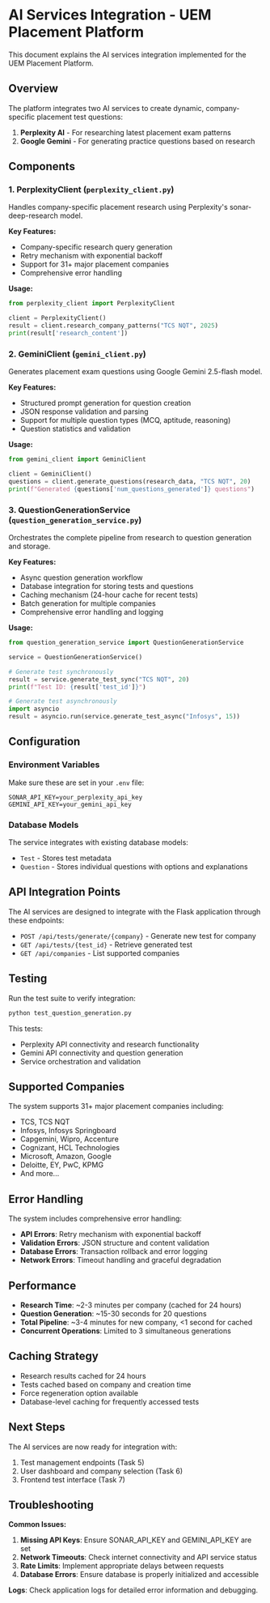 # AI Services Integration - UEM Placement Platform

This document explains the AI services integration implemented for the UEM Placement Platform.

## Overview

The platform integrates two AI services to create dynamic, company-specific placement test questions:

1. **Perplexity AI** - For researching latest placement exam patterns
2. **Google Gemini** - For generating practice questions based on research

## Components

### 1. PerplexityClient (`perplexity_client.py`)

Handles company-specific placement research using Perplexity's sonar-deep-research model.

**Key Features:**
- Company-specific research query generation
- Retry mechanism with exponential backoff
- Support for 31+ major placement companies
- Comprehensive error handling

**Usage:**
```python
from perplexity_client import PerplexityClient

client = PerplexityClient()
result = client.research_company_patterns("TCS NQT", 2025)
print(result['research_content'])
```

### 2. GeminiClient (`gemini_client.py`)

Generates placement exam questions using Google Gemini 2.5-flash model.

**Key Features:**
- Structured prompt generation for question creation
- JSON response validation and parsing
- Support for multiple question types (MCQ, aptitude, reasoning)
- Question statistics and validation

**Usage:**
```python
from gemini_client import GeminiClient

client = GeminiClient()
questions = client.generate_questions(research_data, "TCS NQT", 20)
print(f"Generated {questions['num_questions_generated']} questions")
```

### 3. QuestionGenerationService (`question_generation_service.py`)

Orchestrates the complete pipeline from research to question generation and storage.

**Key Features:**
- Async question generation workflow
- Database integration for storing tests and questions
- Caching mechanism (24-hour cache for recent tests)
- Batch generation for multiple companies
- Comprehensive error handling and logging

**Usage:**
```python
from question_generation_service import QuestionGenerationService

service = QuestionGenerationService()

# Generate test synchronously
result = service.generate_test_sync("TCS NQT", 20)
print(f"Test ID: {result['test_id']}")

# Generate test asynchronously
import asyncio
result = asyncio.run(service.generate_test_async("Infosys", 15))
```

## Configuration

### Environment Variables

Make sure these are set in your `.env` file:

```env
SONAR_API_KEY=your_perplexity_api_key
GEMINI_API_KEY=your_gemini_api_key
```

### Database Models

The service integrates with existing database models:
- `Test` - Stores test metadata
- `Question` - Stores individual questions with options and explanations

## API Integration Points

The AI services are designed to integrate with the Flask application through these endpoints:

- `POST /api/tests/generate/{company}` - Generate new test for company
- `GET /api/tests/{test_id}` - Retrieve generated test
- `GET /api/companies` - List supported companies

## Testing

Run the test suite to verify integration:

```bash
python test_question_generation.py
```

This tests:
- Perplexity API connectivity and research functionality
- Gemini API connectivity and question generation
- Service orchestration and validation

## Supported Companies

The system supports 31+ major placement companies including:
- TCS, TCS NQT
- Infosys, Infosys Springboard  
- Capgemini, Wipro, Accenture
- Cognizant, HCL Technologies
- Microsoft, Amazon, Google
- Deloitte, EY, PwC, KPMG
- And more...

## Error Handling

The system includes comprehensive error handling:

- **API Errors**: Retry mechanism with exponential backoff
- **Validation Errors**: JSON structure and content validation
- **Database Errors**: Transaction rollback and error logging
- **Network Errors**: Timeout handling and graceful degradation

## Performance

- **Research Time**: ~2-3 minutes per company (cached for 24 hours)
- **Question Generation**: ~15-30 seconds for 20 questions
- **Total Pipeline**: ~3-4 minutes for new company, <1 second for cached
- **Concurrent Operations**: Limited to 3 simultaneous generations

## Caching Strategy

- Research results cached for 24 hours
- Tests cached based on company and creation time
- Force regeneration option available
- Database-level caching for frequently accessed tests

## Next Steps

The AI services are now ready for integration with:
1. Test management endpoints (Task 5)
2. User dashboard and company selection (Task 6)
3. Frontend test interface (Task 7)

## Troubleshooting

**Common Issues:**

1. **Missing API Keys**: Ensure SONAR_API_KEY and GEMINI_API_KEY are set
2. **Network Timeouts**: Check internet connectivity and API service status
3. **Rate Limits**: Implement appropriate delays between requests
4. **Database Errors**: Ensure database is properly initialized and accessible

**Logs**: Check application logs for detailed error information and debugging.